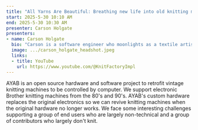 ```yaml
---
title: "All Yarns Are Beautiful: Breathing new life into old knitting machines"
start: 2025-5-30 10:10 AM
end: 2025-5-30 10:30 AM
presenter: Carson Holgate
presenters:
- name: Carson Holgate
  bio: "Carson is a software engineer who moonlights as a textile artist and YouTuber."
  image: .../carson_holgate_headshot.jpeg
  links:
  - title: YouTube
    url: https://www.youtube.com/@KnitFactoryImpl
---
```


AYAB is an open source hardware and software project to retrofit vintage knitting machines to be controlled by computer. We support electronic Brother knitting machines from the 80's and 90's. AYAB's custom hardware replaces the original electronics so we can revive knitting machines when the original hardware no longer works. We face some interesting challenges supporting a group of end users who are largely non-technical and a group of contributors who largely don't knit.
